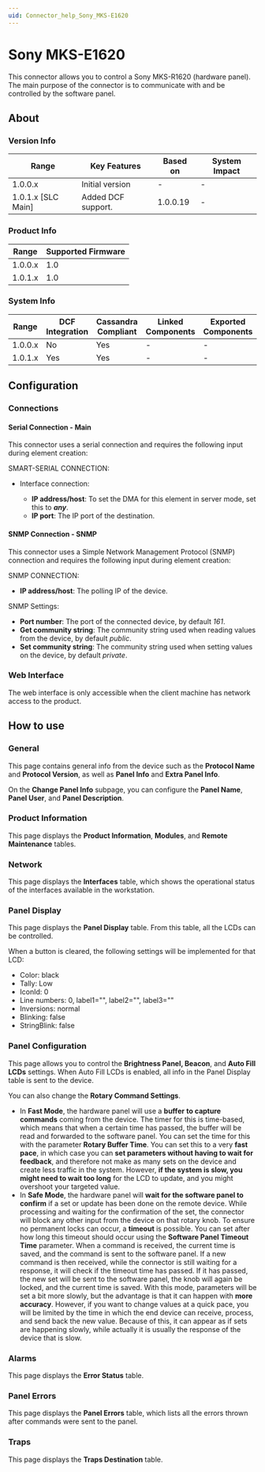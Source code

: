 ```yaml
---
uid: Connector_help_Sony_MKS-E1620
---
```


# Sony MKS-E1620

This connector allows you to control a Sony MKS-R1620 (hardware panel). The main purpose of the connector is to communicate with and be controlled by the software panel.

## About

### Version Info

| **Range**            | **Key Features**   | **Based on** | **System Impact** |
|----------------------|--------------------|--------------|-------------------|
| 1.0.0.x              | Initial version    | -            | -                 |
| 1.0.1.x [SLC Main]   | Added DCF support. | 1.0.0.19     | -                 |

### Product Info

| Range     | Supported Firmware     |
|-----------|------------------------|
| 1.0.0.x   | 1.0                    |
| 1.0.1.x   | 1.0                    |

### System Info

| Range     | DCF Integration     | Cassandra Compliant     | Linked Components     | Exported Components     |
|-----------|---------------------|-------------------------|-----------------------|-------------------------|
| 1.0.0.x   | No                  | Yes                     | -                     | -                       |
| 1.0.1.x   | Yes                 | Yes                     | -                     | -                       |

## Configuration

### Connections

#### Serial Connection - Main

This connector uses a serial connection and requires the following input during element creation:

SMART-SERIAL CONNECTION:

- Interface connection:

  - **IP address/host**: To set the DMA for this element in server mode, set this to ***any***.
  - **IP port**: The IP port of the destination.

#### SNMP Connection - SNMP

This connector uses a Simple Network Management Protocol (SNMP) connection and requires the following input during element creation:

SNMP CONNECTION:

- **IP address/host**: The polling IP of the device.

SNMP Settings:

- **Port number**: The port of the connected device, by default *161*.
- **Get community string**: The community string used when reading values from the device, by default *public*.
- **Set community string**: The community string used when setting values on the device, by default *private*.

### Web Interface

The web interface is only accessible when the client machine has network access to the product.

## How to use

### General

This page contains general info from the device such as the **Protocol Name** and **Protocol Version**, as well as **Panel Info** and **Extra Panel Info**.

On the **Change Panel Info** subpage, you can configure the **Panel Name**, **Panel User**, and **Panel Description**.

### Product Information

This page displays the **Product Information**, **Modules**, and **Remote Maintenance** tables.

### Network

This page displays the **Interfaces** table, which shows the operational status of the interfaces available in the workstation.

### Panel Display

This page displays the **Panel Display** table. From this table, all the LCDs can be controlled.

When a button is cleared, the following settings will be implemented for that LCD:

- Color: black
- Tally: Low
- IconId: 0
- Line numbers: 0, label1="", label2="", label3=""
- Inversions: normal
- Blinking: false
- StringBlink: false

### Panel Configuration

This page allows you to control the **Brightness Panel, Beacon**, and **Auto Fill LCDs** settings. When Auto Fill LCDs is enabled, all info in the Panel Display table is sent to the device.

You can also change the **Rotary Command Settings**.

- In **Fast Mode**, the hardware panel will use a **buffer** **to capture commands** coming from the device.
  The timer for this is time-based, which means that when a certain time has passed, the buffer will be read and forwarded to the software panel. You can set the time for this with the parameter **Rotary Buffer Time**.
  You can set this to a very **fast pace**, in which case you can **set parameters without having to wait for feedback**, and therefore not make as many sets on the device and create less traffic in the system. However, **if the system is slow, you might need to wait too long** for the LCD to update, and you might overshoot your targeted value.
- In **Safe Mode**, the hardware panel will **wait for the software panel to confirm** if a set or update has been done on the remote device. While processing and waiting for the confirmation of the set, the connector will block any other input from the device on that rotary knob.
  To ensure no permanent locks can occur, a **timeout** is possible. You can set after how long this timeout should occur using the **Software Panel Timeout Time** parameter. When a command is received, the current time is saved, and the command is sent to the software panel. If a new command is then received, while the connector is still waiting for a response, it will check if the timeout time has passed. If it has passed, the new set will be sent to the software panel, the knob will again be locked, and the current time is saved.
  With this mode, parameters will be set a bit more slowly, but the advantage is that it can happen with **more accuracy**. However, if you want to change values at a quick pace, you will be limited by the time in which the end device can receive, process, and send back the new value. Because of this, it can appear as if sets are happening slowly, while actually it is usually the response of the device that is slow.

### Alarms

This page displays the **Error Status** table.

### Panel Errors

This page displays the **Panel Errors** table, which lists all the errors thrown after commands were sent to the panel.

### Traps

This page displays the **Traps Destination** table.
